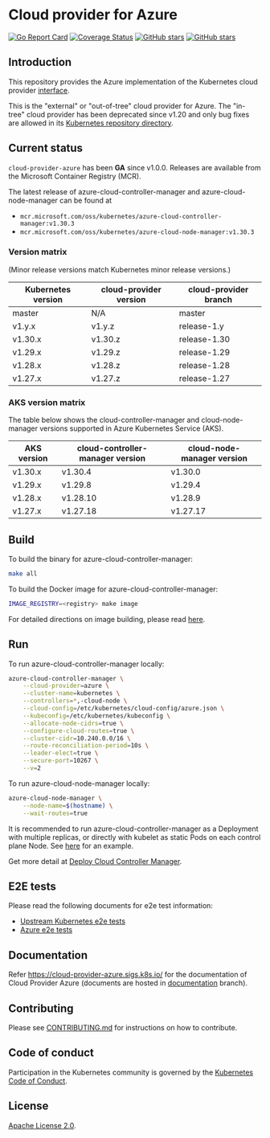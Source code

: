 # Cloud provider for Azure

[![Go Report Card](https://goreportcard.com/badge/sigs.k8s.io/cloud-provider-azure)](https://goreportcard.com/report/sigs.k8s.io/cloud-provider-azure)
[![Coverage Status](https://coveralls.io/repos/github/kubernetes-sigs/cloud-provider-azure/badge.svg?branch=master)](https://coveralls.io/github/kubernetes-sigs/cloud-provider-azure?branch=master)
[![GitHub stars](https://img.shields.io/github/stars/kubernetes-sigs/cloud-provider-azure.svg)](https://github.com/kubernetes-sigs/cloud-provider-azure/stargazers)
[![GitHub stars](https://img.shields.io/badge/contributions-welcome-orange.svg)](https://github.com/kubernetes-sigs/cloud-provider-azure/blob/master/CONTRIBUTING.md)

## Introduction

This repository provides the Azure implementation of the Kubernetes cloud provider [interface](https://github.com/kubernetes/cloud-provider).

This is the "external" or "out-of-tree" cloud provider for Azure. The "in-tree" cloud provider has been deprecated since v1.20 and only bug fixes are allowed in its [Kubernetes repository directory](https://github.com/kubernetes/kubernetes/tree/master/staging/src/k8s.io/legacy-cloud-providers/azure).

## Current status

`cloud-provider-azure` has been **GA** since v1.0.0. Releases are available from the Microsoft Container Registry (MCR).

The latest release of azure-cloud-controller-manager and azure-cloud-node-manager can be found at

* `mcr.microsoft.com/oss/kubernetes/azure-cloud-controller-manager:v1.30.3`
* `mcr.microsoft.com/oss/kubernetes/azure-cloud-node-manager:v1.30.3`

### Version matrix

(Minor release versions match Kubernetes minor release versions.)

| Kubernetes version | cloud-provider version | cloud-provider branch |
|--------------------|------------------------|-----------------------|
| master             | N/A                    | master                |
| v1.y.x             | v1.y.z                 | release-1.y           |
| v1.30.x            | v1.30.z                | release-1.30          |
| v1.29.x            | v1.29.z                | release-1.29          |
| v1.28.x            | v1.28.z                | release-1.28          |
| v1.27.x            | v1.27.z                | release-1.27          |

### AKS version matrix

The table below shows the cloud-controller-manager and cloud-node-manager versions supported in Azure Kubernetes Service (AKS).

| AKS version                 | cloud-controller-manager version | cloud-node-manager version |
|-----------------------------|----------------------------------|----------------------------|
| v1.30.x                     | v1.30.4                          | v1.30.0                    |
| v1.29.x                     | v1.29.8                          | v1.29.4                    |
| v1.28.x                     | v1.28.10                         | v1.28.9                    |
| v1.27.x                     | v1.27.18                         | v1.27.17                   |

## Build

To build the binary for azure-cloud-controller-manager:

```sh
make all
```

To build the Docker image for azure-cloud-controller-manager:

```sh
IMAGE_REGISTRY=<registry> make image
```

For detailed directions on image building, please read [here](http://kubernetes-sigs.github.io/cloud-provider-azure/development/image-building/).

## Run

To run azure-cloud-controller-manager locally:

```sh
azure-cloud-controller-manager \
    --cloud-provider=azure \
    --cluster-name=kubernetes \
    --controllers=*,-cloud-node \
    --cloud-config=/etc/kubernetes/cloud-config/azure.json \
    --kubeconfig=/etc/kubernetes/kubeconfig \
    --allocate-node-cidrs=true \
    --configure-cloud-routes=true \
    --cluster-cidr=10.240.0.0/16 \
    --route-reconciliation-period=10s \
    --leader-elect=true \
    --secure-port=10267 \
    --v=2
```

To run azure-cloud-node-manager locally:

```sh
azure-cloud-node-manager \
    --node-name=$(hostname) \
    --wait-routes=true
```

It is recommended to run azure-cloud-controller-manager as a Deployment with multiple replicas, or directly with kubelet as static Pods on each control plane Node. See [here](examples/out-of-tree/cloud-controller-manager.yaml) for an example.

Get more detail at [Deploy Cloud Controller Manager](http://kubernetes-sigs.github.io/cloud-provider-azure/install/azure-ccm/).

## E2E tests

Please read the following documents for e2e test information:

- [Upstream Kubernetes e2e tests](http://kubernetes-sigs.github.io/cloud-provider-azure/development/e2e/e2e-tests/)
- [Azure e2e tests](http://kubernetes-sigs.github.io/cloud-provider-azure/development/e2e/e2e-tests-azure/)

## Documentation

Refer <https://cloud-provider-azure.sigs.k8s.io/> for the documentation of Cloud Provider Azure (documents are hosted in [documentation](https://github.com/kubernetes-sigs/cloud-provider-azure/tree/documentation) branch).

## Contributing

Please see [CONTRIBUTING.md](CONTRIBUTING.md) for instructions on how to contribute.

## Code of conduct

Participation in the Kubernetes community is governed by the [Kubernetes Code of Conduct](code-of-conduct.md).

## License

[Apache License 2.0](LICENSE).

